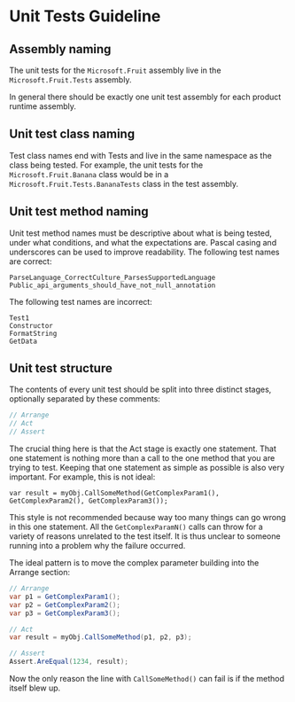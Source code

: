# Unit Tests Guideline

## Assembly naming

The unit tests for the `Microsoft.Fruit` assembly live in the `Microsoft.Fruit.Tests` assembly.

In general there should be exactly one unit test assembly for each product runtime assembly. 

## Unit test class naming

Test class names end with Tests and live in the same namespace as the class being tested. 
For example, the unit tests for the `Microsoft.Fruit.Banana` class would be in a `Microsoft.Fruit.Tests.BananaTests` class 
in the test assembly.

## Unit test method naming

Unit test method names must be descriptive about what is being tested, under what conditions, and what the expectations are. Pascal casing and underscores can be used to improve readability. 
The following test names are correct:

```
ParseLanguage_CorrectCulture_ParsesSupportedLanguage
Public_api_arguments_should_have_not_null_annotation
```

The following test names are incorrect:
```
Test1
Constructor
FormatString
GetData
```

## Unit test structure

The contents of every unit test should be split into three distinct stages, optionally separated by these comments:

```cs
// Arrange  
// Act  
// Assert 
```

The crucial thing here is that the Act stage is exactly one statement. That one statement is nothing more than a call to the one method that you are trying to test. Keeping that one statement as simple as possible is also very important. For example, this is not ideal:

```
var result = myObj.CallSomeMethod(GetComplexParam1(), GetComplexParam2(), GetComplexParam3());
```

This style is not recommended because way too many things can go wrong in this one statement. All the `GetComplexParamN()` calls can throw for a variety of reasons unrelated to the test itself. It is thus unclear to someone running into a problem why the failure occurred.

The ideal pattern is to move the complex parameter building into the Arrange section:
```cs
// Arrange
var p1 = GetComplexParam1();
var p2 = GetComplexParam2();
var p3 = GetComplexParam3();

// Act
var result = myObj.CallSomeMethod(p1, p2, p3);

// Assert
Assert.AreEqual(1234, result);
```

Now the only reason the line with `CallSomeMethod()` can fail is if the method itself blew up. 
